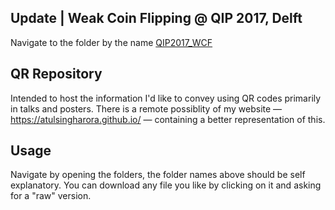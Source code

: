 ## Update | Weak Coin Flipping @ QIP 2017, Delft
Navigate to the folder by the name [QIP2017_WCF](./QIP2017_WCF)

## QR Repository
Intended to host the information I'd like to convey using QR codes primarily in talks and posters. There is a remote possiblity of my website — https://atulsingharora.github.io/ — containing a better representation of this.

## Usage
Navigate by opening the folders, the folder names above should be self explanatory. You can download any file you like by clicking on it and asking for a "raw" version.
